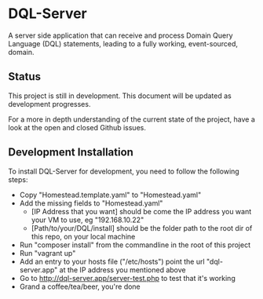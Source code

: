 # DQL-Server
A server side application that can receive and process Domain Query Language (DQL) statements, leading to a fully working, event-sourced, domain.

## Status
This project is still in development. This document will be updated as development progresses.

For a more in depth understanding of the current state of the project, have a look at the open and closed Github issues.

## Development Installation
To install DQL-Server for development, you need to follow the following steps:
- Copy "Homestead.template.yaml" to "Homestead.yaml"
- Add the missing fields to "Homestead.yaml" 
  - [IP Address that you want] should be come the IP address you want your VM to use, eg "192.168.10.22"
  - [Path/to/your/DQL/install] should be the folder path to the root dir of this repo, on your local machine
- Run "composer install" from the commandline in the root of this project
- Run "vagrant up"
- Add an entry to your hosts file ("/etc/hosts") point the url "dql-server.app" at the IP address you mentioned above
- Go to http://dql-server.app/server-test.php to test that it's working
- Grand a coffee/tea/beer, you're done
